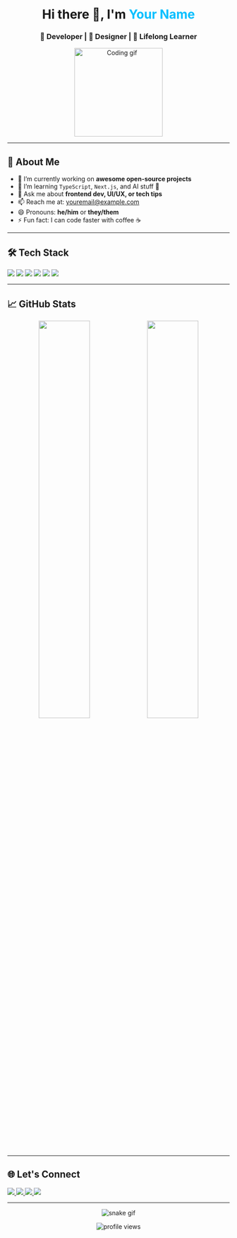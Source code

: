 <!-- GitHub Profile README -->

<h1 align="center">Hi there 👋, I'm <span style="color:#00BFFF;">Your Name</span></h1>
<h3 align="center">🚀 Developer | 🎨 Designer | 🧠 Lifelong Learner</h3>

<p align="center">
  <img src="https://media.giphy.com/media/L8K62iTDkzGX6/giphy.gif" width="200" alt="Coding gif" />
</p>

---

<h2>💫 About Me</h2>

<ul>
  <li>🔭 I’m currently working on <strong>awesome open-source projects</strong></li>
  <li>🌱 I’m learning <code>TypeScript</code>, <code>Next.js</code>, and AI stuff 🤖</li>
  <li>💬 Ask me about <strong>frontend dev, UI/UX, or tech tips</strong></li>
  <li>📫 Reach me at: <a href="mailto:youremail@example.com">youremail@example.com</a></li>
  <li>😄 Pronouns: <strong>he/him</strong> or <strong>they/them</strong></li>
  <li>⚡ Fun fact: I can code faster with coffee ☕️</li>
</ul>

---

<h2>🛠️ Tech Stack</h2>

<p>
  <img src="https://img.shields.io/badge/Code-JavaScript-informational?style=flat&logo=javascript&logoColor=white&color=F7DF1E" />
  <img src="https://img.shields.io/badge/Code-Python-informational?style=flat&logo=python&logoColor=white&color=3776AB" />
  <img src="https://img.shields.io/badge/Code-HTML5-informational?style=flat&logo=html5&logoColor=white&color=E34F26" />
  <img src="https://img.shields.io/badge/Code-CSS3-informational?style=flat&logo=css3&logoColor=white&color=1572B6" />
  <img src="https://img.shields.io/badge/Tools-Git-informational?style=flat&logo=git&logoColor=white&color=F05032" />
  <img src="https://img.shields.io/badge/Tools-VSCode-informational?style=flat&logo=visual-studio-code&logoColor=white&color=007ACC" />
</p>

---

<h2>📈 GitHub Stats</h2>

<p align="center">
  <img src="https://github-readme-stats.vercel.app/api?username=yourusername&show_icons=true&theme=radical" width="48%" />
  <img src="https://github-readme-streak-stats.herokuapp.com/?user=yourusername&theme=radical" width="48%" />
</p>

---

<h2>🌐 Let's Connect</h2>

<p>
  <a href="https://linkedin.com/in/yourname" target="_blank">
    <img src="https://img.shields.io/badge/LinkedIn-blue?style=flat&logo=linkedin&logoColor=white" />
  </a>
  <a href="https://twitter.com/yourhandle" target="_blank">
    <img src="https://img.shields.io/badge/Twitter-black?style=flat&logo=twitter&logoColor=white" />
  </a>
  <a href="https://yourportfolio.com" target="_blank">
    <img src="https://img.shields.io/badge/Portfolio-grey?style=flat&logo=google-chrome&logoColor=white" />
  </a>
  <a href="mailto:youremail@example.com">
    <img src="https://img.shields.io/badge/Email-red?style=flat&logo=gmail&logoColor=white" />
  </a>
</p>

---

<p align="center">
  <img src="https://raw.githubusercontent.com/yourusername/yourusername/output/github-contribution-grid-snake.svg" alt="snake gif" />
</p>

<p align="center">
  <img src="https://komarev.com/ghpvc/?username=yourusername&label=Profile%20views&color=0e75b6&style=flat" alt="profile views" />
</p>

